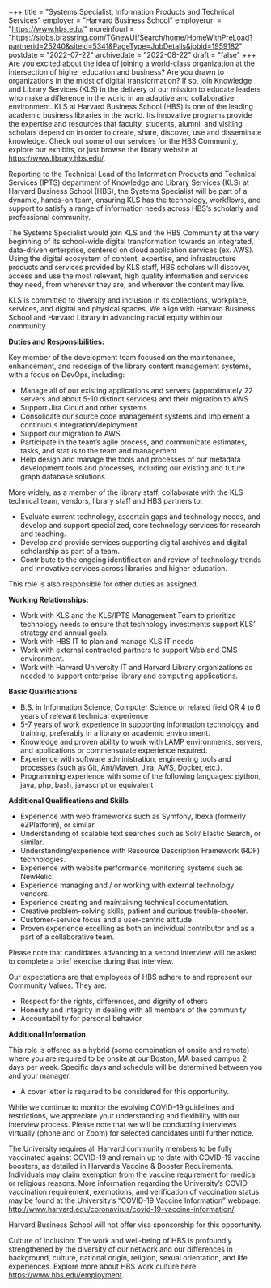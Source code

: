 +++
title = "Systems Specialist, Information Products and Technical Services"
employer = "Harvard Business School"
employerurl = "https://www.hbs.edu/"
moreinfourl = "https://sjobs.brassring.com/TGnewUI/Search/home/HomeWithPreLoad?partnerid=25240&siteid=5341&PageType=JobDetails&jobid=1959182"
postdate = "2022-07-22"
archivedate = "2022-08-22"
draft = "false"
+++
Are you excited about the idea of joining a world-class organization at the intersection of higher education and business? Are you drawn to organizations in the midst of digital transformation? If so, join Knowledge and Library Services (KLS) in the delivery of our mission to educate leaders who make a difference in the world in an adaptive and collaborative environment. KLS at Harvard Business School (HBS) is one of the leading academic business libraries in the world. Its innovative programs provide the expertise and resources that faculty, students, alumni, and visiting scholars depend on in order to create, share, discover, use and disseminate knowledge. Check out some of our services for the HBS Community, explore our exhibits, or just browse the library website at https://www.library.hbs.edu/.

Reporting to the Technical Lead of the Information Products and Technical Services (IPTS) department of Knowledge and Library Services (KLS) at Harvard Business School (HBS), the Systems Specialist will be part of a dynamic, hands-on team, ensuring KLS has the technology, workflows, and support to satisfy a range of information needs across HBS’s scholarly and professional community.

The Systems Specialist would join KLS and the HBS Community at the very beginning of its school-wide digital transformation towards an integrated, data-driven enterprise, centered on cloud application services (ex. AWS). Using the digital ecosystem of content, expertise, and infrastructure products and services provided by KLS staff, HBS scholars will discover, access and use the most relevant, high quality information and services they need, from wherever they are, and wherever the content may live.

KLS is committed to diversity and inclusion in its collections, workplace, services, and digital and physical spaces. We align with Harvard Business School and Harvard Library in advancing racial equity within our community. 

**Duties and Responsibilities:**

Key member of the development team focused on the maintenance, enhancement, and redesign of the library content management systems, with a focus on DevOps, including:

- Manage all of our existing applications and servers (approximately 22 servers and about 5-10 distinct services) and their migration to AWS
- Support Jira Cloud and other systems
- Consolidate our source code management systems and Implement a continuous integration/deployment.
- Support our migration to AWS.
- Participate in the team’s agile process, and communicate estimates, tasks, and status to the team and management.
- Help design and manage the tools and processes of our metadata development tools and processes, including our existing and future graph database solutions

More widely, as a member of the library staff, collaborate with the KLS technical team, vendors, library staff and HBS partners to:

- Evaluate current technology, ascertain gaps and technology needs, and develop and support specialized, core technology services for research and teaching.
- Develop and provide services supporting digital archives and digital scholarship as part of a team.
- Contribute to the ongoing identification and review of technology trends and innovative services across libraries and higher education.

This role is also responsible for other duties as assigned.

**Working Relationships:**

- Work with KLS and the KLS/IPTS Management Team to prioritize technology needs to ensure that technology investments support KLS’ strategy and annual goals.
- Work with HBS IT to plan and manage KLS IT needs
- Work with external contracted partners to support Web and CMS environment.
- Work with Harvard University IT and Harvard Library organizations as needed to support enterprise library and computing applications.

**Basic Qualifications**

- B.S. in Information Science, Computer Science or related field OR 4 to 6 years of relevant technical experience
- 5-7 years of work experience in supporting information technology and training, preferably in a library or academic environment.
- Knowledge and proven ability to work with LAMP environments, servers, and applications or commensurate experience required.
- Experience with software administration, engineering tools and processes (such as Git, Ant/Maven, Jira, AWS, Docker, etc.).
- Programming experience with some of the following languages: python, java, php, bash, javascript or equivalent 

**Additional Qualifications and Skills**

- Experience with web frameworks such as Symfony, Ibexa (formerly eZPlatform), or similar.
- Understanding of scalable text searches such as Solr/ Elastic Search, or similar.
- Understanding/experience with Resource Description Framework (RDF) technologies.
- Experience with website performance monitoring systems such as NewRelic.
- Experience managing and / or working with external technology vendors.
- Experience creating and maintaining technical documentation.
- Creative problem-solving skills, patient and curious trouble-shooter.
- Customer-service focus and a user-centric attitude.
- Proven experience excelling as both an individual contributor and as a part of a collaborative team.

Please note that candidates advancing to a second interview will be asked to complete a brief exercise during that interview.

Our expectations are that employees of HBS adhere to and represent our Community Values. They are:

- Respect for the rights, differences, and dignity of others
- Honesty and integrity in dealing with all members of the community
-  Accountability for personal behavior


**Additional Information**

This role is offered as a hybrid (some combination of onsite and remote) where you are required to be onsite at our Boston, MA based campus 2 days per week. Specific days and schedule will be determined between you and your manager.

- A cover letter is required to be considered for this opportunity.

While we continue to monitor the evolving COVID-19 guidelines and restrictions, we appreciate your understanding and flexibility with our interview process. Please note that we will be conducting interviews virtually (phone and or Zoom) for selected candidates until further notice.

The University requires all Harvard community members to be fully vaccinated against COVID-19 and remain up to date with COVID-19 vaccine boosters, as detailed in Harvard’s Vaccine & Booster Requirements. Individuals may claim exemption from the vaccine requirement for medical or religious reasons. More information regarding the University’s COVID vaccination requirement, exemptions, and verification of vaccination status may be found at the University’s “COVID-19 Vaccine Information” webpage: http://www.harvard.edu/coronavirus/covid-19-vaccine-information/.

Harvard Business School will not offer visa sponsorship for this opportunity.

Culture of Inclusion: The work and well-being of HBS is profoundly strengthened by the diversity of our network and our differences in background, culture, national origin, religion, sexual orientation, and life experiences. Explore more about HBS work culture here https://www.hbs.edu/employment.